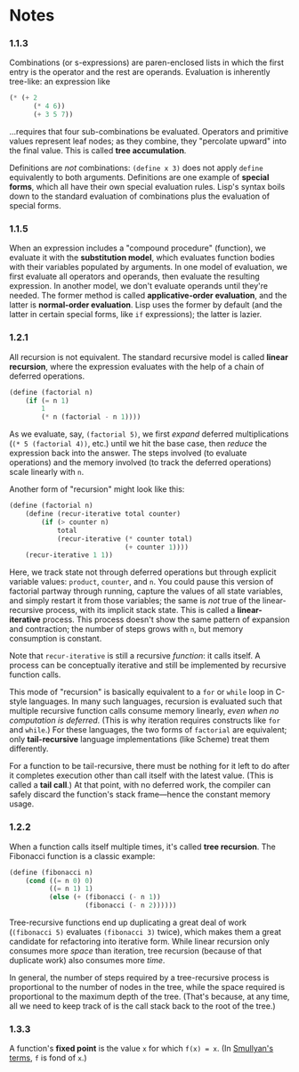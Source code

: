 # Notes

### 1.1.3
Combinations (or s-expressions) are paren-enclosed lists in which the first entry is the operator and the rest are operands. Evaluation is inherently tree-like: an expression like
```scm
(* (+ 2
      (* 4 6))
      (+ 3 5 7))
```
...requires that four sub-combinations be evaluated. Operators and primitive values represent leaf nodes; as they combine, they "percolate upward" into the final value. This is called **tree accumulation**.

Definitions are _not_ combinations: `(define x 3)` does not apply `define` equivalently to both arguments. Definitions are one example of **special forms**, which all have their own special evaluation rules. Lisp's syntax boils down to the standard evaluation of combinations plus the evaluation of special forms.

### 1.1.5
When an expression includes a "compound procedure" (function), we evaluate it with the **substitution model**, which evaluates function bodies with their variables populated by arguments. In one model of evaluation, we first evaluate all operators and operands, then evaluate the resulting expression. In another model, we don't evaluate operands until they're needed. The former method is called **applicative-order evaluation**, and the latter is **normal-order evaluation**. Lisp uses the former by default (and the latter in certain special forms, like `if` expressions); the latter is lazier.

### 1.2.1
All recursion is not equivalent. The standard recursive model is called **linear recursion**, where the expression evaluates with the help of a chain of deferred operations.
```scm
(define (factorial n)
    (if (= n 1)
        1
        (* n (factorial - n 1))))
```
As we evaluate, say, `(factorial 5)`, we first _expand_ deferred multiplications (`(* 5 (factorial 4))`, etc.) until we hit the base case, then _reduce_ the expression back into the answer. The steps involved (to evaluate operations) and the memory involved (to track the deferred operations) scale linearly with `n`.

Another form of "recursion" might look like this:
```scm
(define (factorial n)
    (define (recur-iterative total counter)
        (if (> counter n)
            total
            (recur-iterative (* counter total)
                             (+ counter 1))))
    (recur-iterative 1 1))
```

Here, we track state not through deferred operations but through explicit variable values: `product`, `counter`, and `n`. You could pause this version of factorial partway through running, capture the values of all state variables, and simply restart it from those variables; the same is _not_ true of the linear-recursive process, with its implicit stack state. This is called a **linear-iterative** process. This process doesn't show the same pattern of expansion and contraction; the number of steps grows with `n`, but memory consumption is constant.

Note that `recur-iterative` is still a recursive _function_: it calls itself. A process can be conceptually iterative and still be implemented by recursive function calls.

This mode of "recursion" is basically equivalent to a `for` or `while` loop in C-style languages. In many such languages, recursion is evaluated such that multiple recursive function calls consume memory linearly, _even when no computation is deferred_. (This is why iteration requires constructs like `for` and `while`.) For these languages, the two forms of `factorial` are equivalent; only **tail-recursive** language implementations (like Scheme) treat them differently.

For a function to be tail-recursive, there must be nothing for it left to do after it completes execution other than call itself with the latest value. (This is called a **tail call**.) At that point, with no deferred work, the compiler can safely discard the function's stack frame—hence the constant memory usage.

### 1.2.2
When a function calls itself multiple times, it's called **tree recursion**. The Fibonacci function is a classic example:
```scm
(define (fibonacci n)
    (cond ((= n 0) 0)
          ((= n 1) 1)
          (else (+ (fibonacci (- n 1))
                   (fibonacci (- n 2))))))
```
Tree-recursive functions end up duplicating a great deal of work (`(fibonacci 5)` evaluates `(fibonacci 3)` twice), which makes them a great candidate for refactoring into iterative form. While linear recursion only consumes more _space_ than iteration, tree recursion (because of that duplicate work) also consumes more _time_.

In general, the number of steps required by a tree-recursive process is proportional to the number of nodes in the tree, while the space required is proportional to the maximum depth of the tree. (That's because, at any time, all we need to keep track of is the call stack back to the root of the tree.)

### 1.3.3
A function's **fixed point** is the value `x` for which `f(x) = x`. (In [Smullyan's terms](https://github.com/david-davidson/to-mock-a-mockingbird), `f` is fond of `x`.)
